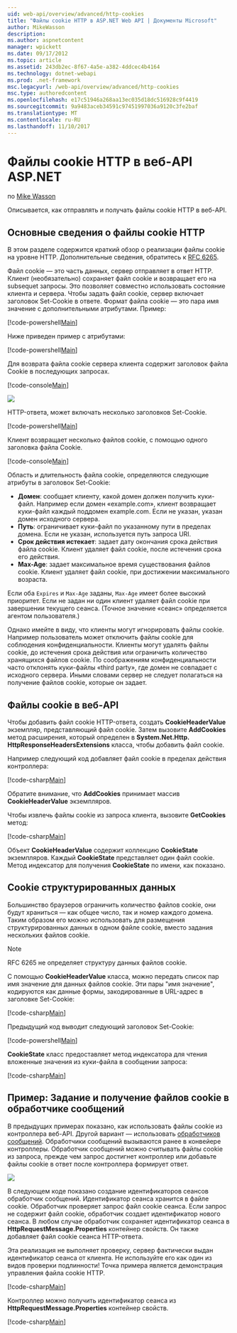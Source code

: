 ```yaml
---
uid: web-api/overview/advanced/http-cookies
title: "Файлы cookie HTTP в ASP.NET Web API | Документы Microsoft"
author: MikeWasson
description: 
ms.author: aspnetcontent
manager: wpickett
ms.date: 09/17/2012
ms.topic: article
ms.assetid: 243db2ec-8f67-4a5e-a382-4ddcec4b4164
ms.technology: dotnet-webapi
ms.prod: .net-framework
msc.legacyurl: /web-api/overview/advanced/http-cookies
msc.type: authoredcontent
ms.openlocfilehash: e17c51946a268aa13ec035d18dc516928c9f4419
ms.sourcegitcommit: 9a9483aceb34591c97451997036a9120c3fe2baf
ms.translationtype: MT
ms.contentlocale: ru-RU
ms.lasthandoff: 11/10/2017
---
```

<a name="http-cookies-in-aspnet-web-api"></a>Файлы cookie HTTP в веб-API ASP.NET
====================
по [Mike Wasson](https://github.com/MikeWasson)

Описывается, как отправлять и получать файлы cookie HTTP в веб-API.

## <a name="background-on-http-cookies"></a>Основные сведения о файлы cookie HTTP

В этом разделе содержится краткий обзор о реализации файлы cookie на уровне HTTP. Дополнительные сведения, обратитесь к [RFC 6265](http://tools.ietf.org/html/rfc6265).

Файл cookie — это часть данных, сервер отправляет в ответ HTTP. Клиент (необязательно) сохраняет файл cookie и возвращает его на subsequet запросы. Это позволяет совместно использовать состояние клиента и сервера. Чтобы задать файл cookie, сервер включает заголовок Set-Cookie в ответе. Формат файла cookie — это пара имя значение с дополнительными атрибутами. Пример:

[!code-powershell[Main](http-cookies/samples/sample1.ps1)]

Ниже приведен пример с атрибутами:

[!code-powershell[Main](http-cookies/samples/sample2.ps1)]

Для возврата файла cookie сервера клиента содержит заголовок файла Cookie в последующих запросах.

[!code-console[Main](http-cookies/samples/sample3.cmd)]

![](http-cookies/_static/image1.png)

HTTP-ответа, может включать несколько заголовков Set-Cookie.

[!code-powershell[Main](http-cookies/samples/sample4.ps1)]

Клиент возвращает несколько файлов cookie, с помощью одного заголовка файла Cookie.

[!code-console[Main](http-cookies/samples/sample5.cmd)]

Область и длительность файла cookie, определяются следующие атрибуты в заголовок Set-Cookie:

- **Домен**: сообщает клиенту, какой домен должен получить куки-файл. Например если домен «example.com», клиент возвращает куки-файл каждый поддомен example.com. Если не указан, указан домен исходного сервера.
- **Путь**: ограничивает куки-файл по указанному пути в пределах домена. Если не указан, используется путь запроса URI.
- **Срок действия истекает**: задает дату окончания срока действия файла cookie. Клиент удаляет файл cookie, после истечения срока его действия.
- **Max-Age**: задает максимальное время существования файлов cookie. Клиент удаляет файл cookie, при достижении максимального возраста.

Если оба `Expires` и `Max-Age` заданы, `Max-Age` имеет более высокий приоритет. Если не задан ни один клиент удаляет файл cookie при завершении текущего сеанса. (Точное значение «сеанс» определяется агентом пользователя.)

Однако имейте в виду, что клиенты могут игнорировать файлы cookie. Например пользователь может отключить файлы cookie для соблюдения конфиденциальности. Клиенты могут удалять файлы cookie, до истечения срока действия или ограничить количество хранящихся файлов cookie. По соображениям конфиденциальности часто отклонять куки-файлы «third party», где домен не совпадает с исходного сервера. Иными словами сервер не следует полагаться на получение файлов cookie, которые он задает.

## <a name="cookies-in-web-api"></a>Файлы cookie в веб-API

Чтобы добавить файл cookie HTTP-ответа, создать **CookieHeaderValue** экземпляр, представляющий файл cookie. Затем вызовите **AddCookies** метод расширения, который определен в **System.Net.Http. HttpResponseHeadersExtensions** класса, чтобы добавить файл cookie.

Например следующий код добавляет файл cookie в пределах действия контроллера:

[!code-csharp[Main](http-cookies/samples/sample6.cs)]

Обратите внимание, что **AddCookies** принимает массив **CookieHeaderValue** экземпляров.

Чтобы извлечь файлы cookie из запроса клиента, вызовите **GetCookies** метод:

[!code-csharp[Main](http-cookies/samples/sample7.cs)]

Объект **CookieHeaderValue** содержит коллекцию **CookieState** экземпляров. Каждый **CookieState** представляет один файл cookie. Метод индексатор для получения **CookieState** по имени, как показано.

## <a name="structured-cookie-data"></a>Cookie структурированных данных

Большинство браузеров ограничить количество файлов cookie, они будут храниться &#8212; как общее число, так и номер каждого домена. Таким образом его можно использовать для размещения структурированных данных в одном файле cookie, вместо задания нескольких файлов cookie.

> [!NOTE]
> RFC 6265 не определяет структуру данных файлов cookie.


С помощью **CookieHeaderValue** класса, можно передать список пар имя значение для данных файлов cookie. Эти пары "имя значение", кодируются как данные формы, закодированные в URL-адрес в заголовке Set-Cookie:

[!code-csharp[Main](http-cookies/samples/sample8.cs)]

Предыдущий код выводит следующий заголовок Set-Cookie:

[!code-powershell[Main](http-cookies/samples/sample9.ps1)]

**CookieState** класс предоставляет метод индексатора для чтения вложенные значения из куки-файла в сообщении запроса:

[!code-csharp[Main](http-cookies/samples/sample10.cs)]

## <a name="example-set-and-retrieve-cookies-in-a-message-handler"></a>Пример: Задание и получение файлов cookie в обработчике сообщений

В предыдущих примерах показано, как использовать файлы cookie из контроллера веб-API. Другой вариант — использовать [обработчиков сообщений](http-message-handlers.md). Обработчики сообщений вызываются ранее в конвейере контроллеры. Обработчик сообщений можно считывать файлы cookie из запроса, прежде чем запрос достигнет контроллер или добавьте файлы cookie в ответ после контроллера формирует ответ.

![](http-cookies/_static/image2.png)

В следующем коде показано создание идентификаторов сеансов обработчик сообщений. Идентификатор сеанса хранится в файле cookie. Обработчик проверяет запрос файл cookie сеанса. Если запрос не содержит файл cookie, обработчик создает идентификатор нового сеанса. В любом случае обработчик сохраняет идентификатор сеанса в **HttpRequestMessage.Properties** контейнер свойств. Он также добавляет файл cookie сеанса HTTP-ответа.

Эта реализация не выполняет проверку, сервер фактически выдан идентификатор сеанса от клиента. Не используйте его как один из видов проверки подлинности! Точка примера является демонстрация управления файла cookie HTTP.

[!code-csharp[Main](http-cookies/samples/sample11.cs)]

Контроллер можно получить идентификатор сеанса из **HttpRequestMessage.Properties** контейнер свойств.

[!code-csharp[Main](http-cookies/samples/sample12.cs)]
